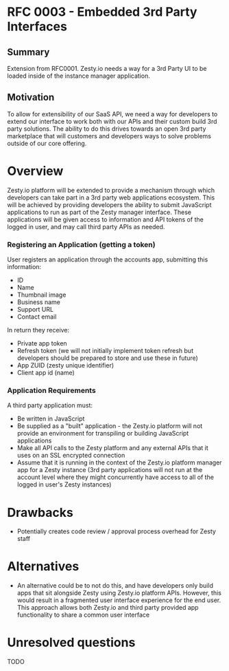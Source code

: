 # RFC 0003 - Embedded 3rd Party Interfaces

## Summary

Extension from RFC0001. Zesty.io needs a way for a 3rd Party UI to be loaded inside of the instance manager application.

## Motivation

To allow for extensibility of our SaaS API, we need a way for developers to extend our interface to work both with our APIs and their custom build 3rd party solutions. The ability to do this drives towards an open 3rd party marketplace that will customers and developers ways to solve problems outside of our core offering.

# Overview

Zesty.io platform will be extended to provide a mechanism through which developers can take part in a 3rd party web applications ecosystem.  This 
will be achieved by providing developers the ability to submit JavaScript applications to run as part of the Zesty manager interface.  These applications will be given access to information and API tokens of the logged in user, and may call third party APIs as needed.

### Registering an Application (getting a token)

User registers an application through the accounts app, submitting this information:

* ID
* Name
* Thumbnail image
* Business name
* Support URL
* Contact email

In return they receive:

* Private app token
* Refresh token (we will not initially implement token refresh but developers should be prepared to store and use these in future)
* App ZUID (zesty unique identifier)
* Client app id (name)

### Application Requirements

A third party application must:

* Be written in JavaScript
* Be supplied as a "built" application - the Zesty.io platform will not provide an environment for transpiling or building JavaScript applications
* Make all API calls to the Zesty platform and any external APIs that it uses on an SSL encrypted connection
* Assume that it is running in the context of the Zesty.io platform manager app for a Zesty instance (3rd party applications will not run at the account level where they might concurrently have access to all of the logged in user's Zesty instances)

# Drawbacks

* Potentially creates code review / approval process overhead for Zesty staff

# Alternatives

* An alternative could be to not do this, and have developers only build apps that sit alongside Zesty using Zesty.io platform APIs.  However, 
this would result in a fragmented user interface experience for the end user.  This approach allows both Zesty.io and third party provided app 
functionality to share a common user interface

# Unresolved questions

TODO
